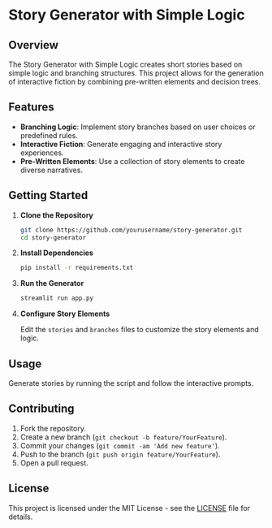 # Story Generator with Simple Logic

## Overview

The Story Generator with Simple Logic creates short stories based on simple logic and branching structures. This project allows for the generation of interactive fiction by combining pre-written elements and decision trees.

## Features

- **Branching Logic**: Implement story branches based on user choices or predefined rules.
- **Interactive Fiction**: Generate engaging and interactive story experiences.
- **Pre-Written Elements**: Use a collection of story elements to create diverse narratives.

## Getting Started

1. **Clone the Repository**
   ```bash
   git clone https://github.com/yourusername/story-generator.git
   cd story-generator
2. **Install Dependencies**
   ```bash
   pip install -r requirements.txt
3. **Run the Generator**
   ```bash
   streamlit run app.py
4. **Configure Story Elements**

   Edit the `stories` and `branches` files to customize the story elements and logic.

## Usage

Generate stories by running the script and follow the interactive prompts.

## Contributing

1. Fork the repository.
2. Create a new branch (`git checkout -b feature/YourFeature`).
3. Commit your changes (`git commit -am 'Add new feature'`).
4. Push to the branch (`git push origin feature/YourFeature`).
5. Open a pull request.

## License

This project is licensed under the MIT License - see the [LICENSE](LICENSE) file for details.